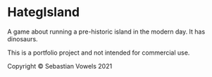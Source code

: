 # HategIsland
 A game about running a pre-historic island in the modern day. It has dinosaurs.

This is a portfolio project and not intended for commercial use.

Copyright © Sebastian Vowels 2021
